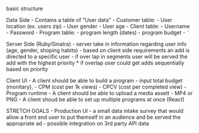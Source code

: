 
basic structure



Data Side
    - Contains a table of "User data" 
    - Customer table:
        - User location (ex. users zip) 
        - User gender
        - User age
    - Client table: 
        - Username
        - Password
    - Program table:
        - program length (dates)
        - program budget
        - ˜
                


Server Side
(Ruby/Sinatra)
    - server take in information regarding user info
        (age, gender, shoping habits)
    - based on client side requirements an add is directed to a specific user
        - if over lap in segments user will be served the add with the highest priority
        * if overlap user could get adds sequentially based on priority 



Client UI
    - A client should be able to build a program
        - input total budget (monitary),
        - CPM (cost per 1k views)
        - CPCV (cost per completed view)
        -  Program runtime
    - A client should be able to upload a media assett
        - MP4 or PNG
    - A client shoud be able to set up multiple programs at once
(React)


STRETCH GOALS
    - Production UI
    - a small data intake survey that would allow a front end user to put themself in an audience and be served the appropriate ad
    - possible integration on 3rd party API data
    
    
